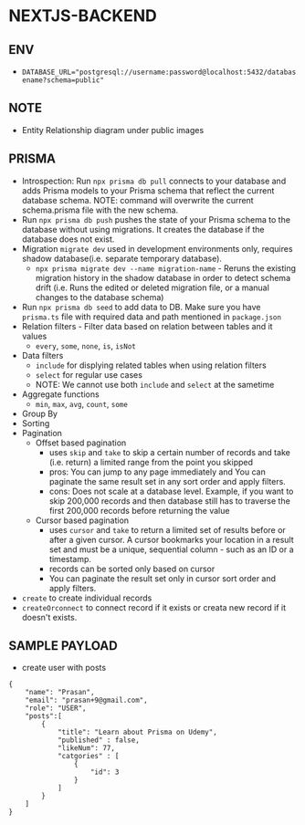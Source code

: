 # NEXTJS-BACKEND

## ENV

- `DATABASE_URL="postgresql://username:password@localhost:5432/databasename?schema=public"`

## NOTE

- Entity Relationship diagram under public images

## PRISMA

- Introspection: Run `npx prisma db pull` connects to your database and adds Prisma models to your Prisma schema that reflect the current database schema. NOTE: command will overwrite the current schema.prisma file with the new schema.
- Run `npx prisma db push` pushes the state of your Prisma schema to the database without using migrations. It creates the database if the database does not exist.
- Migration `migrate dev` used in development environments only, requires shadow database(i.e. separate temporary database).
  - `npx prisma migrate dev --name migration-name` - Reruns the existing migration history in the shadow database in order to detect schema drift (i.e. Runs the edited or deleted migration file, or a manual changes to the database schema)
- Run `npx prisma db seed` to add data to DB. Make sure you have `prisma.ts` file with required data and path mentioned in `package.json`
- Relation filters - Filter data based on relation between tables and it values
  - `every`, `some`, `none`, `is`, `isNot`
- Data filters
  - `include` for displying related tables when using relation filters
  - `select` for regular use cases
  - NOTE: We cannot use both `include` and `select` at the sametime
- Aggregate functions
  - `min`, `max`, `avg`, `count`, `some`
- Group By
- Sorting
- Pagination
  - Offset based pagination
    - uses `skip` and `take` to skip a certain number of records and take (i.e. return) a limited range from the point you skipped
    - pros: You can jump to any page immediately and You can paginate the same result set in any sort order and apply filters.
    - cons: Does not scale at a database level. Example, if you want to skip 200,000 records and then database still has to traverse the first 200,000 records before returning the value
  - Cursor based pagination
    - uses `cursor` and `take` to return a limited set of results before or after a given cursor. A cursor bookmarks your location in a result set and must be a unique, sequential column - such as an ID or a timestamp.
    - records can be sorted only based on cursor
    - You can paginate the result set only in cursor sort order and apply filters.
- `create` to create individual records
- `createOrconnect` to connect record if it exists or creata new record if it doesn't exists.

## SAMPLE PAYLOAD

- create user with posts
```
{
	"name": "Prasan",
	"email": "prasan+9@gmail.com",
	"role": "USER",
	"posts":[
		{
			"title": "Learn about Prisma on Udemy",
			"published" : false,
			"likeNum": 77,
			"catgories" : [
				{
					"id": 3
				}
			]
		}
	]
}
```
